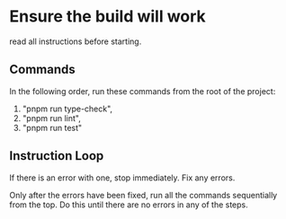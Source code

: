 # Ensure the build will work

read all instructions before starting.

## Commands

In the following order, run these commands from the root of the project:

1. "pnpm run type-check",
2. "pnpm run lint",
3. "pnpm run test"

## Instruction Loop

If there is an error with one, stop immediately. Fix any errors.

Only after the errors have been fixed, run all the commands sequentially from the top. Do this until there are no errors in any of the steps.
